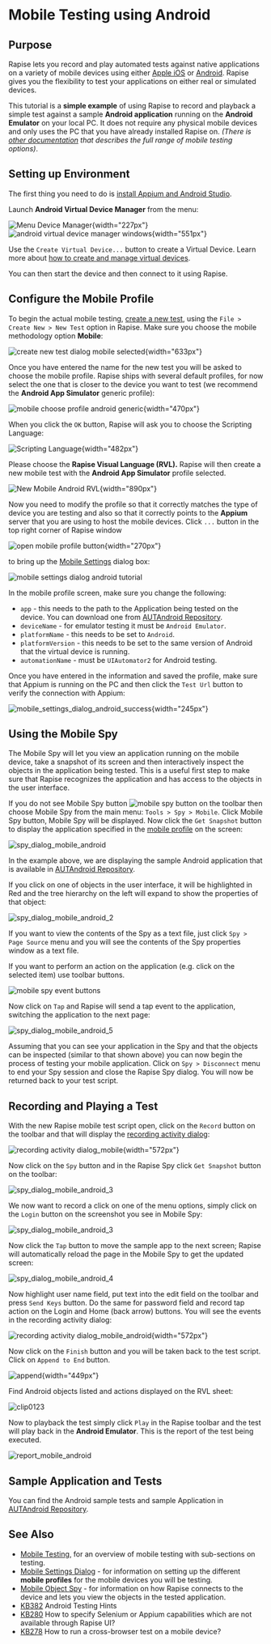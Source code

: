 # Mobile Testing using Android

## Purpose

Rapise lets you record and play automated tests against native applications on a variety of mobile devices using either [Apple iOS](mobile_testing_ios.md) or [Android](mobile_testing_android.md). Rapise gives you the flexibility to test your applications on either real or simulated devices.

This tutorial is a **simple example** of using Rapise to record and playback a simple test against a sample **Android application** running on the **Android Emulator** on your local PC. It does not require any physical mobile devices and only uses the PC that you have already installed Rapise on. *(There is [other documentation](mobile_testing2.md) that describes the full range of mobile testing options)*.

## Setting up Environment

The first thing you need to do is [install Appium and Android Studio](/Manuals/Preparing_for_Android_Testing/).

Launch **Android Virtual Device Manager** from the menu:

![Menu Device Manager](../Manuals/img/Preparing_for_Android_Testing6.png){width="227px"}
![android virtual device manager windows](../Manuals/img/Preparing_for_Android_Testing13.png){width="551px"}

Use the `Create Virtual Device...` button to create a Virtual Device. Learn more about [how to create and manage virtual devices](https://developer.android.com/studio/run/managing-avds).

You can then start the device and then connect to it using Rapise.

## Configure the Mobile Profile

To begin the actual mobile testing, [create a new test](create_a_new_test.md), using the `File > Create New > New Test` option in Rapise. Make sure you choose the mobile methodology option **Mobile**:

![create new test dialog mobile selected](./img/tutorial_mobile_testing6.png){width="633px"}

Once you have entered the name for the new test you will be asked to choose the mobile profile. Rapise ships with several default profiles, for now select the one that is closer to the device you want to test (we recommend the **Android App Simulator** generic profile):

![mobile choose profile android generic](./img/tutorial_mobile_testing7.png){width="470px"}

When you click the `OK` button, Rapise will ask you to choose the Scripting Language:

![Scripting Language](./img/tutorial_mobile_testing8.png){width="482px"}

Please choose the **Rapise Visual Language (RVL).** Rapise will then create a new mobile test with the **Android App Simulator** profile selected.

![New Mobile Android RVL](./img/tutorial_mobile_testing9.png){width="890px"}

Now you need to modify the profile so that it correctly matches the type of device you are testing and also so that it correctly points to the **Appium** server that you are using to host the mobile devices. Click `...` button in the top right corner of Rapise window

![open mobile profile button](./img/open_mobile_profile_button.png){width="270px"}

to bring up the [Mobile Settings](mobile_settings_dialog.md) dialog box:

![mobile settings dialog android tutorial](./img/tutorial_mobile_testing10.png)

In the mobile profile screen, make sure you change the following:

- `app` - this needs to the path to the Application being tested on the device. You can download one from [AUTAndroid Repository](https://github.com/Inflectra/AUTAndroid).
- `deviceName` - for emulator testing it must be `Android Emulator`.
- `platformName` - this needs to be set to `Android`.
- `platformVersion` - this needs to be set to the same version of Android that the virtual device is running.
- `automationName` - must be `UIAutomator2` for Android testing.

Once you have entered in the information and saved the profile, make sure that Appium is running on the PC and then click the `Test Url` button to verify the connection with Appium:

![mobile_settings_dialog_android_success](./img/tutorial_mobile_testing11.png){width="245px"}

## Using the Mobile Spy

The Mobile Spy will let you view an application running on the mobile device, take a snapshot of its screen and then interactively inspect the objects in the application being tested. This is a useful first step to make sure that Rapise recognizes the application and has access to the objects in the user interface.

If you do not see Mobile Spy button ![mobile spy button](./img/mobile_spy_button.png) on the toolbar then choose Mobile Spy from the main menu: `Tools > Spy > Mobile`. Click Mobile Spy button,  Mobile Spy will be displayed. Now click the `Get Snapshot` button to display the application specified in the [mobile profile](mobile_settings_dialog.md) on the screen:

![spy\_dialog\_mobile\_android](./img/tutorial_mobile_testing13.png)

In the example above, we are displaying the sample Android application that is available in [AUTAndroid Repository](https://github.com/Inflectra/AUTAndroid).

If you click on one of objects in the user interface, it will be highlighted in Red and the tree hierarchy on the left will expand to show the properties of that object:

![spy\_dialog\_mobile\_android\_2](./img/tutorial_mobile_testing14.png)

If you want to view the contents of the Spy as a text file, just click `Spy > Page Source` menu and you will see the contents of the Spy properties window as a text file.

If you want to perform an action on the application (e.g. click on the selected item) use toolbar buttons.

![mobile spy event buttons](./img/tutorial_mobile_testing15.png)

Now click on `Tap` and Rapise will send a tap event to the application, switching the application to the next page:

![spy\_dialog\_mobile\_android\_5](./img/tutorial_mobile_testing16.png)

Assuming that you can see your application in the Spy and that the objects can be inspected (similar to that shown above) you can now begin the process of testing your mobile application. Click on `Spy > Disconnect` menu to end your Spy session and close the Rapise Spy dialog. You will now be returned back to your test script.

## Recording and Playing a Test

With the new Rapise mobile test script open, click on the `Record` button on the toolbar and that will display the [recording activity dialog](recording_activity_dialog.md):

![recording activity dialog\_mobile](./img/tutorial_mobile_testing17.png){width="572px"}

Now click on the `Spy` button and in the Rapise Spy click `Get Snapshot` button on the toolbar:

![spy\_dialog\_mobile\_android\_3](./img/tutorial_mobile_testing18.png)

We now want to record a click on one of the menu options, simply click on the `Login` button on the screenshot you see in Mobile Spy:

![spy\_dialog\_mobile\_android\_3](./img/tutorial_mobile_testing_login_menu.png)

Now click the `Tap` button to move the sample app to the next screen; Rapise will  automatically reload the page in the Mobile Spy to get the updated screen:

![spy\_dialog\_mobile\_android\_4](./img/tutorial_mobile_testing19.png)

Now highlight user name field, put text into the edit field on the toolbar and press `Send Keys` button. Do the same for password field and record tap action on the Login and Home (back arrow) buttons. You will see the events in the recording activity dialog:

![recording activity dialog\_mobile\_android](./img/tutorial_mobile_testing20.png){width="572px"}

Now click on the `Finish` button and you will be taken back to the test script. Click on `Append to End` button.

![append](./img/tutorial_mobile_testing_append.png){width="449px"}

Find Android objects listed and actions displayed on the RVL sheet:

![clip0123](./img/tutorial_mobile_testing21.png)

Now to playback the test simply click `Play` in the Rapise toolbar and the test will play back in the **Android Emulator**. This is the report of the test being executed.

![report\_mobile\_android](./img/tutorial_mobile_testing23.png)

## Sample Application and Tests

You can find the Android sample tests and sample Application in [AUTAndroid Repository](https://github.com/Inflectra/AUTAndroid).

## See Also

- [Mobile Testing](mobile_testing2.md), for an overview of mobile testing with sub-sections on testing.
- [Mobile Settings Dialog](mobile_settings_dialog.md) - for information on setting up the different **mobile profiles** for the mobile devices you will be testing.
- [Mobile Object Spy](object_spy_mobile.md) - for information on how Rapise connects to the device and lets you view the objects in the tested application.
- [KB382](https://www.inflectra.com/Support/KnowledgeBase/KB382.aspx) Android Testing Hints
- [KB280](https://www.inflectra.com/Support/KnowledgeBase/KB280.aspx) How to specify Selenium or Appium capabilities which are not available through Rapise UI?
- [KB278](https://www.inflectra.com/Support/KnowledgeBase/KB278.aspx) How to run a cross-browser test on a mobile device?
